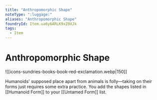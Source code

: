 ```yaml
---
title: "Anthropomorphic Shape"
noteType: ":luggage:"
aliases: "Anthropomorphic Shape"
foundryId: Item.ua6y6ARLK9xZ0XJk
tags:
  - Item
---
```


# Anthropomorphic Shape
![[icons-sundries-books-book-red-exclamation.webp|150]]

Humanoids' supposed place apart from animals is folly—taking on their forms just requires some extra practice. You add the shapes listed in [[Humanoid Form]] to your [[Untamed Form]] list.
